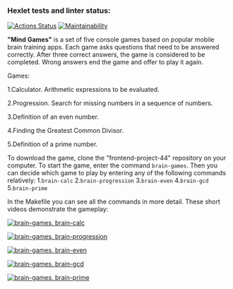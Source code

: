 ### Hexlet tests and linter status:

[![Actions Status](https://github.com/csmcgrl/frontend-project-44/workflows/hexlet-check/badge.svg)](https://github.com/csmcgrl/frontend-project-44/actions)
[![Maintainability](https://api.codeclimate.com/v1/badges/e25cbb7ada390bb9af7a/maintainability)](https://codeclimate.com/github/csmcgrl/frontend-project-44/maintainability)

**"Mind Games"** is a set of five console games based on popular mobile brain training apps. Each game asks questions that need to be answered correctly. After three correct answers, the game is considered to be completed. Wrong answers end the game and offer to play it again.

Games:

1.Calculator. Arithmetic expressions to be evaluated.

2.Progression. Search for missing numbers in a sequence of numbers.

3.Definition of an even number.

4.Finding the Greatest Common Divisor.

5.Definition of a prime number.

To download the game, clone the "frontend-project-44" repository on your computer. To start the game, enter the command `brain-games`. Then you can decide which game to play by entering any of the following commands relatively: 1.`brain-calc` 2.`brain-progression` 3.`brain-even` 4.`brain-gcd` 5.`brain-prime`

In the Makefile you can see all the commands in more detail.
These short videos demonstrate the gameplay:

[![brain-games, brain-calc](https://asciinema.org/a/14.png)](https://asciinema.org/a/570664)

[![brain-games, brain-progression](https://asciinema.org/a/570666.png)](https://asciinema.org/a/570666)

[![brain-games, brain-even](https://asciinema.org/a/570667.png)](https://asciinema.org/a/570667)

[![brain-games, brain-gcd](https://asciinema.org/a/570670.png)](https://asciinema.org/a/570670)

[![brain-games, brain-prime](https://asciinema.org/a/570673.png)](https://asciinema.org/a/570673)
